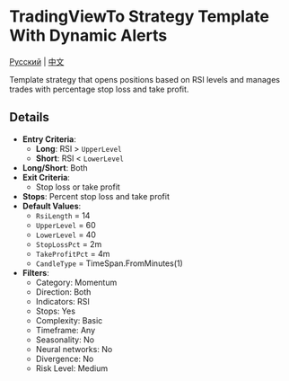# TradingViewTo Strategy Template With Dynamic Alerts
[Русский](README_ru.md) | [中文](README_cn.md)

Template strategy that opens positions based on RSI levels and manages trades with percentage stop loss and take profit.

## Details
- **Entry Criteria**:
  - **Long**: RSI > `UpperLevel`
  - **Short**: RSI < `LowerLevel`
- **Long/Short**: Both
- **Exit Criteria**:
  - Stop loss or take profit
- **Stops**: Percent stop loss and take profit
- **Default Values**:
  - `RsiLength` = 14
  - `UpperLevel` = 60
  - `LowerLevel` = 40
  - `StopLossPct` = 2m
  - `TakeProfitPct` = 4m
  - `CandleType` = TimeSpan.FromMinutes(1)
- **Filters**:
  - Category: Momentum
  - Direction: Both
  - Indicators: RSI
  - Stops: Yes
  - Complexity: Basic
  - Timeframe: Any
  - Seasonality: No
  - Neural networks: No
  - Divergence: No
  - Risk Level: Medium
